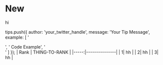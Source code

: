 # New




hi

tips.push({
	author: 'your_twitter_handle',
	message: 'Your Tip Message',
	example: [
		'<div>',
		'	Code Example',
		'</div>'
	]
});
| Rank | THING-TO-RANK |
|-----:|---------------|
|     1|   hh            |
|     2|    hh           |
|     3|   hh            |
